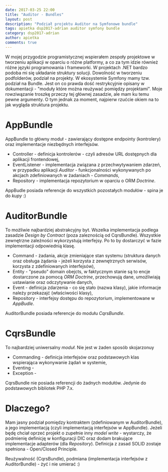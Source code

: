 ```yaml
---
date: 2017-03-25 22:00
title: "Auditor - Bundles"
layout: post
description: "Podział projektu Auditor na Symfonowe bundle"
tags: apietka dsp2017-adrian auditor symfony bundle
category: dsp2017-adrian
author: apietka
comments: true
---
```


W mojej przygodzie programistycznej wspierałem zespoły projektowe w tworzeniu aplikacji w oparciu o różne platformy, a co za tym idzie również różne języki programowania i frameworki. W projektach .NET bardzo podoba mi się układanie struktury solucji. Dowolność w tworzeniu podfolderów, podział na projekty. W ekosystemie Symfony mamy tzw. podział na Bundle. Jest on co prawda dość restrykcyjnie opisany w dokumentacji - "moduły które można reużywać pomiędzy projektami". Moje rowziwązanie troszkę przeczy tej głównej zasadzie, ale mam ku temu pewne argumenty. O tym jednak za moment, najpierw rzućcie okiem na to jak wygląda struktura projektu.

# AppBundle

AppBundle to główny moduł - zawierający dostępne endpointy (kontrolery) oraz implementacje niezbędnych interfejsów.

- Controller - definicja kontrolerów - czyli adresów URL dostępnych dla aplikacji frontendowej,
- EventListener	- implementacja związana z przechwytywaniem zdarzeń, w przypadku aplikacji *Auditor* - funkcjonalności wykonywanych po akcjach zdefiniowanych w żadaniach - *Commands*,
- Repository - implementacja repozytorium w oparciu o ORM *Doctrine*.

AppBudle posiada referencje do wszystkich pozostałych modułów - spina je do *kupy* :)

# AuditorBundle

To możliwie najbardziej abstrakcyjny byt. Wszelka implementacja podlega zasadzie *Design by Contract* (poza zaleznością od CqrsBundle). Wszystkie zewnętrzne zależności wykorzystują interfejsy. Po to by dostarczyć w fazie implementacji odpowiednią klasę.

- Command - żadania, akcje zmieniające stan systemu (struktura danych oraz obsługa żądania - jeżeli korzysta z zewnętrznych serwisów, korzysta z zdefiniowanych interfejsów),
- Entity - "pseudo" domain obejcts, w faktycznym stanie są to encje dostarczone za pomocą *ORM Doctrine*, przechowują dane, umożliwiają ustawianie oraz odczytywanie danych,
- Event - definicja zdarzenia - co się stało (nazwa klasy), jakie informacje należy przekazajć (właściwości klasy),
- Repository - interfejsy dostępu do repozytorium, implementowane w *AppBudle*.

AuditorBundle posiada referencje do modułu *CqrsBundle*.

# CqrsBundle

To najbardziej uniwersalny *moduł*. Nie jest w żaden sposób skojarzonuy

- Commanding - definicja interfejsów oraz podstawowych klas wspierająca wykonywanie żądań w systemie,
- Eventing -
- Exception -

CqrsBundle nie posiada referencji do żadnych modułów. Jedynie do podstawowych bibliotek PHP 7.x.

# Dlaczego?

Mam jasny podział pomiędzy kontraktem (zdefiniowanym w AuditorBundle), a jego implementacją (czyli implementacją interfejsów w AppBundle). Jeżeli będę chciał oprzeć projekt o zupełnie inny *model write* - wystarczy, że podmienię definicję w konfiguracji DIC oraz dodam brakujące implementacje adapterów (dla *Repository*). Definicja  z zasad SOLID zostaje spełniona - Open/Closed Principle.

Reużywalność (CqrsBundle), podmiana (implementacja interfejsów z AuditorBundle) - żyć i nie umierać :)
